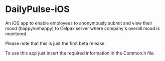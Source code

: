 # DailyPulse-iOS 
An iOS app to enable employees to anonymously submit and view their mood (happy/unhappy) to Celpax server where company's overall mood is monitored. 

Please note that this is just the first beta release.

To use this app just insert the required information in the Common.h file.
